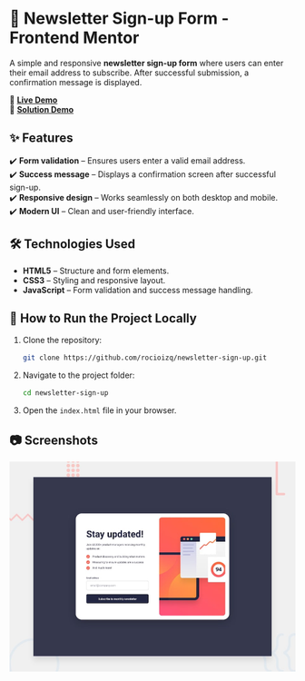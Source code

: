 # 📩 Newsletter Sign-up Form - Frontend Mentor

A simple and responsive **newsletter sign-up form** where users can enter their email address to subscribe. After successful submission, a confirmation message is displayed.  

🔗 **[Live Demo](https://newsletter-sign-up-flax-nine.vercel.app/)**  
🔗 **[Solution Demo](https://www.frontendmentor.io/solutions/responsive-newsletter-sign-up-o3pZsmeC-1)**  

## ✨ Features  
✔️ **Form validation** – Ensures users enter a valid email address.  
✔️ **Success message** – Displays a confirmation screen after successful sign-up.  
✔️ **Responsive design** – Works seamlessly on both desktop and mobile.  
✔️ **Modern UI** – Clean and user-friendly interface.  

## 🛠️ Technologies Used  
- **HTML5** – Structure and form elements.  
- **CSS3** – Styling and responsive layout.  
- **JavaScript** – Form validation and success message handling.  

## 🚀 How to Run the Project Locally  
1. Clone the repository:  
    ```bash
    git clone https://github.com/rocioizq/newsletter-sign-up.git
    ```  
2. Navigate to the project folder:  
    ```bash
    cd newsletter-sign-up
    ```  
3. Open the `index.html` file in your browser.  

## 📷 Screenshots  
![Newsletter Sign-up Screenshot](./design/desktop-preview.jpg)  
